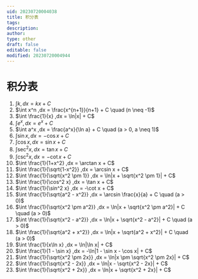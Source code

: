 ```yaml
---
uid: 20230720004038
title: 积分表
tags: 
description: 
author: 
type: other
draft: false
editable: false
modified: 20230720004944
---
```


# 积分表

1. $\int k ,dx = kx + C$
2. $\int x^n ,dx = \frac{x^{n+1}}{n+1} + C \quad (n \neq -1)$
3. $\int \frac{1}{x} ,dx = \ln|x| + C$
4. $\int e^x ,dx = e^x + C$
5. $\int a^x ,dx = \frac{a^x}{\ln a} + C \quad (a > 0, a \neq 1)$
6. $\int \sin x ,dx = -\cos x + C$
7. $\int \cos x ,dx = \sin x + C$
8. $\int \sec^2 x ,dx = \tan x + C$
9. $\int \csc^2 x ,dx = -\cot x + C$
10. $\int \frac{1}{1+x^2} ,dx = \arctan x + C$
11. $\int \frac{1}{\sqrt{1-x^2}} ,dx = \arcsin x + C$
12. $\int \frac{1}{\sqrt{x^2 \pm 1}} ,dx = \ln|x + \sqrt{x^2 \pm 1}| + C$
13. $\int \frac{1}{\cos^2 x} ,dx = \tan x + C$
14. $\int \frac{1}{\sin^2 x} ,dx = -\cot x + C$
15. $\int \frac{1}{\sqrt{a^2 - x^2}} ,dx = \arcsin \frac{x}{a} + C \quad (a > 0)$
16. $\int \frac{1}{\sqrt{x^2 \pm a^2}} ,dx = \ln|x + \sqrt{x^2 \pm a^2}| + C \quad (a > 0)$
17. $\int \frac{1}{\sqrt{x^2 - a^2}} ,dx = \ln|x + \sqrt{x^2 - a^2}| + C \quad (a > 0)$
18. $\int \frac{1}{\sqrt{a^2 + x^2}} ,dx = \ln|x + \sqrt{a^2 + x^2}| + C \quad (a > 0)$
19. $\int \frac{1}{x\ln x} ,dx = \ln|\ln x| + C$
20. $\int \frac{1}{1 - \sin x} ,dx = -\ln|1 - \sin x - \cos x| + C$
21. $\int \frac{1}{\sqrt{x^2 \pm 2x}} ,dx = \ln|x \pm \sqrt{x^2 \pm 2x}| + C$
22. $\int \frac{1}{\sqrt{x^2 - 2x}} ,dx = \ln|x - \sqrt{x^2 - 2x}| + C$
23. $\int \frac{1}{\sqrt{x^2 + 2x}} ,dx = \ln|x + \sqrt{x^2 + 2x}| + C$


